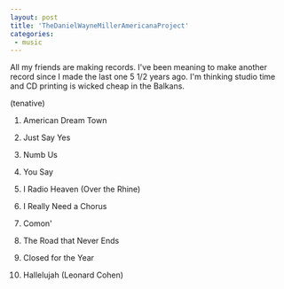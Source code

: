```yaml
---
layout: post
title: 'TheDanielWayneMillerAmericanaProject'
categories:
 - music
---
```


All my friends are making records. I've been meaning to make another record since I made the last one 5 1/2 years ago. I'm thinking studio time and CD printing is wicked cheap in the Balkans.





(tenative)



01.	American Dream Town

02.	Just Say Yes

03.	Numb Us

04.	You Say

05.	I Radio Heaven (Over the Rhine)

06.	I Really Need a Chorus

07.	Comon'

08.	The Road that Never Ends 

09.	Closed for the Year

10.	Hallelujah (Leonard Cohen)